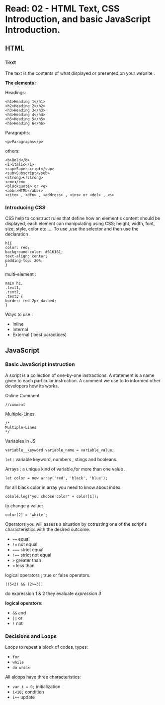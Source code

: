 # Read: 02 - HTML Text, CSS Introduction, and basic JavaScript Introduction.

## HTML 

### Text 

The text is the contents of what displayed or presented on your website .

**The elements :**

Headings:
```
<h1>Heading 1</h1>
<h2>Heading 2</h2>
<h3>Heading 3</h3>
<h4>Heading 4</h4>
<h5>Heading 5</h5>
<h6>Heading 6</h6>
```

Paragraphs:
```
<p>Paragraphs</p>
```

others:
```
<b>Bold</b>
<i>italic</i>
<sup>Superscript</sup>
<sub>Subscript</sub>
<strong></strong>
<em></em>
<blockquote> or <q>
<abbr>HTML</abbr>
<cite> , <dfn> , <address> , <ins> or <del> , <s>
```

### Introducing CSS

CSS help to construct rules that define how an element's content should be displayed, each element can manipulating using CSS;
height, width, font, size, style, color etc.....
To use ,use the selector and then use the declaration .
```
h1{
color: red;
background-color: #616161;
text-align: center;
padding-top: 20%;
}
```
multi-element :
```
main h1,
.text1,
.text2,
.text3 {
border: red 2px dashed;
}
```

Ways to use :
* Inline 
* Internal
* External ( best paractices)

## JavaScript 

### Basic JavaScript instruction

A script is a collection of one-by-one instractions.
A statement is a name given to each particular instruction.
A comment we use to to informed other developers how its works.

Online Comment 
```
//comment 
```
Multiple-Lines
```
/*
Multiple-Lines
*/
```
Variables in JS 
```
variable__keyword variable_name = variable_value;
```
`let` : variable keyword, numbers , stings and booleans.

Arrays : a unique kind of variable,for more than one value .
```
let color = new array('red', 'black', 'blue');
```
for all black color in array you need to know about index:
```
cosole.log("you choose color" + color[1]);
```
to change a value:
```
color[2] = 'white';
```
Operators you will assess a situation by cotrasting one of the script's characteristics with the desired outcome.

* `==` equal
* `!=` not equal
* `===` strict equal
* `!==` strict not equal
* `>` greater than
* `<` less than

logical operators ; true or false operators.
```
((5<2) && (2>=3)) 
```
do expression 1 & 2 they evaluate *expression 3*

**logical operators:**

* `&&` and
* `||` or
* `!` not

### Decisions and Loops

Loops to repeat a block of codes, types:

* `for`
* `while` 
* `do while`

All aloops have three characteristics:

* `var i = 0;`  initialization
* `i<10;`       condition
* `i++`         update


























































































































 